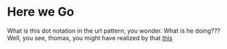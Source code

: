 # Here we Go

What is this dot notation in the url pattern, you wonder. What is he doing???
Well, you see, thomas, you might have realized by that
<a href="/staff/doc/you.might.have.realized.by.now.that.this.is/"
    >this</a>
